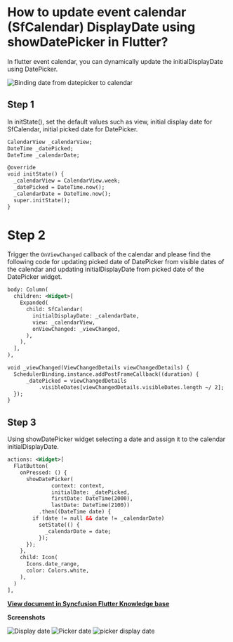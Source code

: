 # How to update event calendar (SfCalendar) DisplayDate using showDatePicker in Flutter?

In flutter event calendar, you can dynamically update the initialDisplayDate using DatePicker. 

![Binding date from datepicker to calendar](https://github.com/SyncfusionExamples/date-picker-with-event-calendar-flutter/blob/master/screenshots/Datepicker%20and%20calendar.gif)

## Step 1 

In initState(), set the default values such as view, initial  display date for SfCalendar, initial picked date for DatePicker. 

```xml
CalendarView _calendarView; 
DateTime _datePicked; 
DateTime _calendarDate; 

@override 
void initState() { 
  _calendarView = CalendarView.week; 
  _datePicked = DateTime.now(); 
  _calendarDate = DateTime.now(); 
  super.initState(); 
} 
```
  
# Step 2 
Trigger the `OnViewChanged` callback of the calendar and please find the following code for updating picked date of DatePicker from visible dates of the calendar and updating initialDisplayDate from picked date of the DatePicker widget. 

```xml
body: Column( 
  children: <Widget>[ 
    Expanded( 
      child: SfCalendar( 
        initialDisplayDate: _calendarDate, 
        view: _calendarView, 
        onViewChanged: _viewChanged, 
      ), 
    ), 
  ], 
), 

void _viewChanged(ViewChangedDetails viewChangedDetails) { 
  SchedulerBinding.instance.addPostFrameCallback((duration) {  
      _datePicked = viewChangedDetails 
          .visibleDates[viewChangedDetails.visibleDates.length ~/ 2];  
  }); 
} 
```

## Step 3 
Using showDatePicker widget selecting a date and assign it to the calendar initialDisplayDate. 

```xml
actions: <Widget>[ 
  FlatButton( 
    onPressed: () { 
      showDatePicker( 
              context: context, 
              initialDate: _datePicked, 
              firstDate: DateTime(2000), 
              lastDate: DateTime(2100)) 
          .then((DateTime date) { 
        if (date != null && date != _calendarDate) 
          setState(() { 
            _calendarDate = date; 
          }); 
      }); 
    }, 
    child: Icon( 
      Icons.date_range, 
      color: Colors.white, 
    ), 
  ) 
], 
```
**[View document in Syncfusion Flutter Knowledge base](https://www.syncfusion.com/kb/11010/how-to-update-event-calendar-sfcalendar-displaydate-using-showdatepicker-in-flutter)**

**Screenshots**

![Display date](http://www.syncfusion.com/uploads/user/kb/flut/flut-690/flut-690_img2.jpeg)
![Picker date](http://www.syncfusion.com/uploads/user/kb/flut/flut-690/flut-690_img3.jpeg)
![picker display date](http://www.syncfusion.com/uploads/user/kb/flut/flut-690/flut-690_img4.jpeg)
